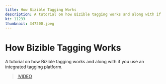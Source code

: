 ```yaml
---
title: How Bizible Tagging Works
description: A tutorial on how Bizible tagging works and along with if you use an integrated tagging platform.
kt: 11233
thumbnail: 347200.jpeg
---
```


# How Bizible Tagging Works

A tutorial on how Bizible tagging works and along with if you use an integrated tagging platform.

>[!VIDEO](https://video.tv.adobe.com/v/347200/?quality=12&learn=on)
